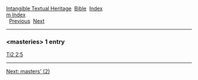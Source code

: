 [Intangible Textual Heritage](../../index)  [Bible](../index) 
[Index](index)   
[m Index](_m_)  
  [Previous](c07189)  [Next](c07191) 

------------------------------------------------------------------------

### &lt;masteries&gt; 1 entry

[Ti2 2:5](../kjv/ti2002.htm#005)  

------------------------------------------------------------------------

[Next: masters' (2)](c07191)
